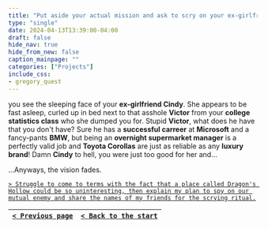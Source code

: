 ```yaml
---
title: "Put aside your actual mission and ask to scry on your ex-girlfriend instead."
type: "single"
date: 2024-04-13T13:39:00-04:00
draft: false
hide_nav: true
hide_from_new: false
caption_mainpage: ""
categories: ["Projects"]
include_css:
- gregory_quest
---
```


you see the sleeping face of your **ex-girlfriend Cindy**. She appears to be fast asleep, curled up in bed next to that asshole **Victor** from your **college statistics class** who she dumped you for. Stupid **Victor**, what does he have that you don't have? Sure he has a **successful carreer** at **Microsoft** and a fancy-pants **BMW**, but being an **overnight supermarket manager** is a perfectly valid job and **Toyota Corollas** are just as reliable as any **luxury brand**! Damn **Cindy** to hell, you were just too good for her and...

...Anyways, the vision fades.

[``> Struggle to come to terms with the fact that a place called Dragon's Hollow could be so uninteresting, then explain my plan to spy on our mutual enemy and share the names of my friends for the scrying ritual.``](../92)

|[``< Previous page``](../91)|[``< Back to the start``](../)|
|---|---|